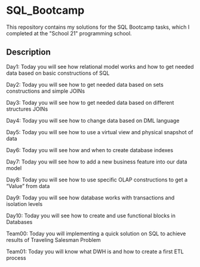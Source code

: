 # SQL_Bootcamp

This repository contains my solutions for the SQL Bootcamp tasks, which I completed at the "School 21" programming school.

## Description

Day1: Today you will see how relational model works and how to get needed data based on basic constructions of SQL

Day2: Today you will see how to get needed data based on sets constructions and simple JOINs

Day3: Today you will see how to get needed data based on different structures JOINs

Day4: Today you will see how to change data based on DML language

Day5: Today you will see how to use a virtual view and physical snapshot of data

Day6: Today you will see how and when to create database indexes

Day7: Today you will see how to add a new business feature into our data model

Day8: Today you will see how to use specific OLAP constructions to get a “Value” from data

Day9: Today you will see how database works with transactions and isolation levels

Day10: Today you will see how to create and use functional blocks in Databases

Team00: Today you will implementing a quick solution on SQL to achieve results of Traveling Salesman Problem

Team01: Today you will know what DWH is and how to create a first ETL process
